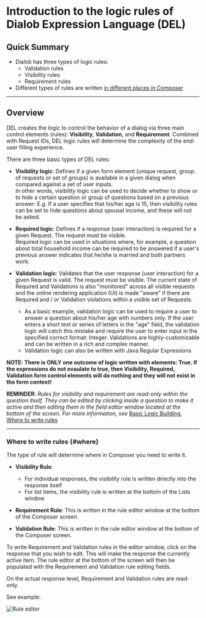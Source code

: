 # Introduction to the logic rules of Dialob Expression Language (DEL) 

## Quick Summary


* Dialob has three types of logic rules:
  * Validation rules
  * Visibility rules
  * Requirement rules
* Different types of rules are written [in different places in Composer](#where)
 
---

## Overview

DEL creates the logic to control the behavior of a dialog via three main control elements (rules): **Visibility**, **Validation**, and **Requirement**.  Combined with Request IDs, DEL logic rules will determine the complexity of the end-user filling experience.

There are three basic types of DEL rules:

* **Visibility logic**: Defines if a given form element (unique request, group of requests or set of groups) is available in a given dialog when compared against a set of user inputs.  
In other words, visibility logic can be used to decide whether to show or to hide a certain question or group of questions based on a previous answer: E.g. If a user specifies that his/her age is 15, then visibility rules can be set to hide questions about spousal income, and these will not be asked.

* **Required logic**: Defines if a response (user interaction) is required for a given Request. The request must be visible.  
Required logic can be used in situations where, for example, a question about total household income can be required to be answered if a user's previous answer indicates that he/she is married and both partners work.  

* **Validation logic**: Validates that the user response (user interaction) for a given Request is valid. The request must be visible.
The current state of Required and Validations is also "monitored" across all visible requests and the online rendering application (UI) is made "aware" if there are Required and / or Validation violations within a visible set of Requests.  
  * As a basic example, validation logic can be used to require a user to answer a question about his/her age with numbers only. If the user enters a short text or series of letters in the "age" field, the validation logic will catch this mistake and require the user to enter input in the specified correct format: Integer.  Validations are highly-customizable and can be written in a rich and complex manner.
  * Validation logic can also be written with Java Regular Expressions

**NOTE: There is ONLY one outcome of logic written with elements: True. If the expressions do not evaulate to true, then Visibility, Required, Validation form control elements will do nothing and they will not exist in the form context!**

**REMINDER**: _Rules for visibility and requirement are read-only within the question itself. They can be edited by clicking inside a question to make it active and then editing them in the field editor window located at the bottom of the screen. For more information, see_ [Basic Logic Building: Where to write rules](https://docs.dialob.io/dialob-expressions/logic-building/#where)

---

### Where to write rules {#where}

The type of rule will determine where in Composer you need to write it.

* **Visibility Rule**: 
  * For individual responses, the visibility rule is written directly into the response itself
  * For list items, the visibility rule is written at the bottom of the Lists window

* **Requirement Rule**: This is written in the rule editor window at the bottom of the Composer screen.

* **Validation Rule**: This is written in the rule editor window at the bottom of the Composer screen. 

To write Requirement and Validation rules in the editor window, click on the response that you wish to edit. This will make the response the currently active item.  The rule editor at the bottom of the screen will then be populated with the Requirement and Validation rule editing fields. 

On the actual response level, Requirement and Validation rules are read-only.

See example:

![Rule editor](expressions/rule-editor.png)

